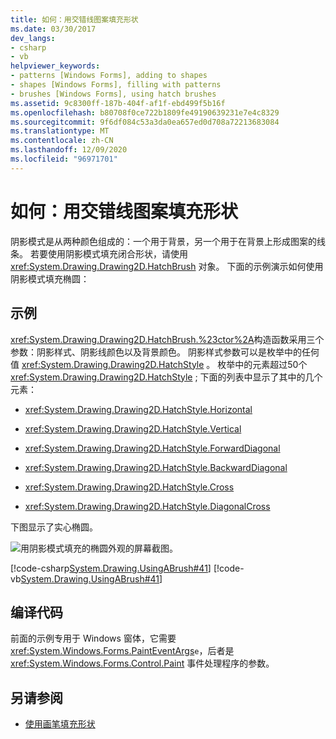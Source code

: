 ```yaml
---
title: 如何：用交错线图案填充形状
ms.date: 03/30/2017
dev_langs:
- csharp
- vb
helpviewer_keywords:
- patterns [Windows Forms], adding to shapes
- shapes [Windows Forms], filling with patterns
- brushes [Windows Forms], using hatch brushes
ms.assetid: 9c8300ff-187b-404f-af1f-ebd499f5b16f
ms.openlocfilehash: b80708f0ce722b1809fe49190639231e7e4c8329
ms.sourcegitcommit: 9f6df084c53a3da0ea657ed0d708a72213683084
ms.translationtype: MT
ms.contentlocale: zh-CN
ms.lasthandoff: 12/09/2020
ms.locfileid: "96971701"
---
```

# <a name="how-to-fill-a-shape-with-a-hatch-pattern"></a>如何：用交错线图案填充形状
阴影模式是从两种颜色组成的：一个用于背景，另一个用于在背景上形成图案的线条。 若要使用阴影模式填充闭合形状，请使用 <xref:System.Drawing.Drawing2D.HatchBrush> 对象。 下面的示例演示如何使用阴影模式填充椭圆：  
  
## <a name="example"></a>示例  
 <xref:System.Drawing.Drawing2D.HatchBrush.%23ctor%2A>构造函数采用三个参数：阴影样式、阴影线颜色以及背景颜色。 阴影样式参数可以是枚举中的任何值 <xref:System.Drawing.Drawing2D.HatchStyle> 。 枚举中的元素超过50个 <xref:System.Drawing.Drawing2D.HatchStyle> ; 下面的列表中显示了其中的几个元素：  
  
- <xref:System.Drawing.Drawing2D.HatchStyle.Horizontal>  
  
- <xref:System.Drawing.Drawing2D.HatchStyle.Vertical>  
  
- <xref:System.Drawing.Drawing2D.HatchStyle.ForwardDiagonal>  
  
- <xref:System.Drawing.Drawing2D.HatchStyle.BackwardDiagonal>  
  
- <xref:System.Drawing.Drawing2D.HatchStyle.Cross>  
  
- <xref:System.Drawing.Drawing2D.HatchStyle.DiagonalCross>  
  
 下图显示了实心椭圆。  
  
  ![用阴影模式填充的椭圆外观的屏幕截图。](./media/how-to-fill-a-shape-with-a-hatch-pattern/ellipse-filled-hatch.png "hatch1")
  
 [!code-csharp[System.Drawing.UsingABrush#41](~/samples/snippets/csharp/VS_Snippets_Winforms/System.Drawing.UsingABrush/CS/Class1.cs#41)]
 [!code-vb[System.Drawing.UsingABrush#41](~/samples/snippets/visualbasic/VS_Snippets_Winforms/System.Drawing.UsingABrush/VB/Class1.vb#41)]  
  
## <a name="compiling-the-code"></a>编译代码  
 前面的示例专用于 Windows 窗体，它需要 <xref:System.Windows.Forms.PaintEventArgs>`e`，后者是 <xref:System.Windows.Forms.Control.Paint> 事件处理程序的参数。  
  
## <a name="see-also"></a>另请参阅

- [使用画笔填充形状](using-a-brush-to-fill-shapes.md)
